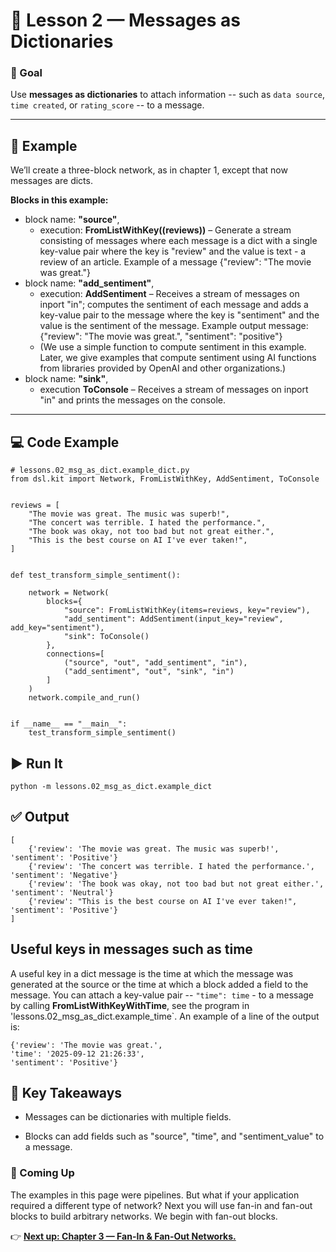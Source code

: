 # 🧩 Lesson 2 — Messages as Dictionaries

### 🎯 Goal
Use **messages as dictionaries** to attach information -- such as `data source`, `time created`, or `rating_score` -- to a message.

---

## 📍 Example

We’ll create a three-block network, as in chapter 1, except that now messages are dicts.

**Blocks in this example:**
- block name: **"source"**, 
  - execution: **FromListWithKey((reviews))** – Generate a stream consisting of messages where each message is a dict with a single key-value pair where the key is "review" and the value is text - a review of an article. Example of a message {"review": "The movie was great."}
- block name: **"add_sentiment"**, 
  - execution: **AddSentiment** – Receives a stream of messages on inport "in"; computes the sentiment of each message and adds a key-value pair to the message where the key is "sentiment" and the value is the sentiment of the message. Example output message: {"review": "The movie was great.", "sentiment": "positive"}
  - (We use a simple function to compute sentiment in this example. Later, we give examples that compute sentiment using AI functions from libraries provided by OpenAI and other organizations.)
- block name: **"sink"**, 
  - execution **ToConsole** – Receives a stream of messages on inport "in" and prints the messages on the console.

---


## 💻 Code Example

```
# lessons.02_msg_as_dict.example_dict.py
from dsl.kit import Network, FromListWithKey, AddSentiment, ToConsole


reviews = [
    "The movie was great. The music was superb!",
    "The concert was terrible. I hated the performance.",
    "The book was okay, not too bad but not great either.",
    "This is the best course on AI I've ever taken!",
]


def test_transform_simple_sentiment():

    network = Network(
        blocks={
            "source": FromListWithKey(items=reviews, key="review"),
            "add_sentiment": AddSentiment(input_key="review", add_key="sentiment"),
            "sink": ToConsole()
        },
        connections=[
            ("source", "out", "add_sentiment", "in"),
            ("add_sentiment", "out", "sink", "in")
        ]
    )
    network.compile_and_run()


if __name__ == "__main__":
    test_transform_simple_sentiment()
```

## ▶️ Run It
```
python -m lessons.02_msg_as_dict.example_dict
```

## ✅ Output
```
[  
    {'review': 'The movie was great. The music was superb!', 'sentiment': 'Positive'}
    {'review': 'The concert was terrible. I hated the performance.', 'sentiment': 'Negative'}
    {'review': 'The book was okay, not too bad but not great either.', 'sentiment': 'Neutral'}
    {'review': "This is the best course on AI I've ever taken!", 'sentiment': 'Positive'}
]
```

## Useful keys in messages such as time
A useful key in a dict message is the time at which the message was generated at the source or the time at which a block added a field to the message. You can attach a key-value pair -- `"time": time` - to a message by calling **FromListWithKeyWithTime**, see the program in 'lessons.02_msg_as_dict.example_time`. An example of a line of the output is:
```
{'review': 'The movie was great.',  
'time': '2025-09-12 21:26:33', 
'sentiment': 'Positive'}
```

## 🧠 Key Takeaways

- Messages can be dictionaries with multiple fields.

- Blocks can add fields such as "source", "time", and "sentiment_value" to a message.

### 🚀 Coming Up

The examples in this page were pipelines. But what if your application required a different type of network? Next you will use fan-in and fan-out blocks to build arbitrary networks. We begin with fan-out blocks.

👉 [**Next up: Chapter 3 — Fan-In & Fan-Out Networks.**](../ch03_fanin_fanout/README.md)
